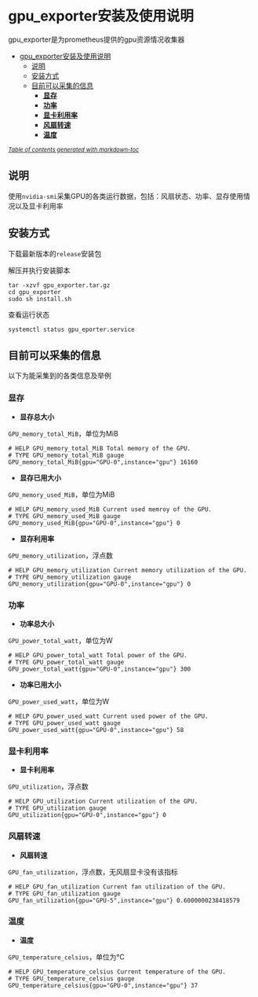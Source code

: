 <!--
 * @Title: readme.md
 * @Description: 使用说明
 * @Version: v1.0
 * @Company: Casia
 * @Author: hsj
 * @Date: 2021-06-15 11:28:47
 * @LastEditors: hsj
 * @LastEditTime: 2021-06-15 14:29:10
-->

# gpu_exporter安装及使用说明
gpu_exporter是为prometheus提供的gpu资源情况收集器

- [gpu_exporter安装及使用说明](#gpu_exporter安装及使用说明)
  - [说明](#说明)
  - [安装方式](#安装方式)
  - [目前可以采集的信息](#目前可以采集的信息)
    - [**显存**](#显存)
    - [**功率**](#功率)
    - [**显卡利用率**](#显卡利用率)
    - [**风扇转速**](#风扇转速)
    - [**温度**](#温度)

<small><i><a href='http://ecotrust-canada.github.io/markdown-toc/'>Table of contents generated with markdown-toc</a></i></small>
## 说明
使用`nvidia-smi`采集GPU的各类运行数据，包括：风扇状态、功率、显存使用情况以及显卡利用率
## 安装方式
下载最新版本的`release`安装包

解压并执行安装脚本
```
tar -xzvf gpu_exporter.tar.gz
cd gpu_exporter
sudo sh install.sh
```
查看运行状态
```
systemctl status gpu_eporter.service
```

## 目前可以采集的信息
以下为能采集到的各类信息及举例
### **显存**
  * **显存总大小**
  
`GPU_memory_total_MiB`，单位为MiB
```
# HELP GPU_memory_total_MiB Total memory of the GPU.
# TYPE GPU_memory_total_MiB gauge
GPU_memory_total_MiB{gpu="GPU-0",instance="gpu"} 16160
```
  * **显存已用大小**

`GPU_memory_used_MiB`，单位为MiB
```
# HELP GPU_memory_used_MiB Current used memroy of the GPU.
# TYPE GPU_memory_used_MiB gauge
GPU_memory_used_MiB{gpu="GPU-0",instance="gpu"} 0
```
  * **显存利用率**

`GPU_memory_utilization`，浮点数
```
# HELP GPU_memory_utilization Current memory utilization of the GPU.
# TYPE GPU_memory_utilization gauge
GPU_memory_utilization{gpu="GPU-0",instance="gpu"} 0
```
### **功率**
  * **功率总大小**

`GPU_power_total_watt`，单位为W
```
# HELP GPU_power_total_watt Total power of the GPU.
# TYPE GPU_power_total_watt gauge
GPU_power_total_watt{gpu="GPU-0",instance="gpu"} 300
```
  * **功率已用大小**

`GPU_power_used_watt`，单位为W
```
# HELP GPU_power_used_watt Current used power of the GPU.
# TYPE GPU_power_used_watt gauge
GPU_power_used_watt{gpu="GPU-0",instance="gpu"} 58
```
### **显卡利用率**
  * **显卡利用率**

`GPU_utilization`，浮点数
```
# HELP GPU_utilization Current utilization of the GPU.
# TYPE GPU_utilization gauge
GPU_utilization{gpu="GPU-0",instance="gpu"} 0
```
### **风扇转速**
  * **风扇转速**

`GPU_fan_utilization`，浮点数，无风扇显卡没有该指标
```
# HELP GPU_fan_utilization Current fan utilization of the GPU.
# TYPE GPU_fan_utilization gauge
GPU_fan_utilization{gpu="GPU-5",instance="gpu"} 0.6000000238418579
```
### **温度**
  * **温度**

`GPU_temperature_celsius`，单位为°C
```
# HELP GPU_temperature_celsius Current temperature of the GPU.
# TYPE GPU_temperature_celsius gauge
GPU_temperature_celsius{gpu="GPU-0",instance="gpu"} 37
```